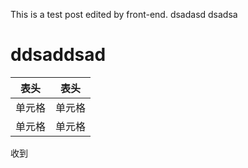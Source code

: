 This is a test post edited by front-end.
dsadasd
dsadsa

# ddsaddsad
|  表头   | 表头  |
|  ----  | ----  |
| 单元格  | 单元格 |
| 单元格  | 单元格 |

收到